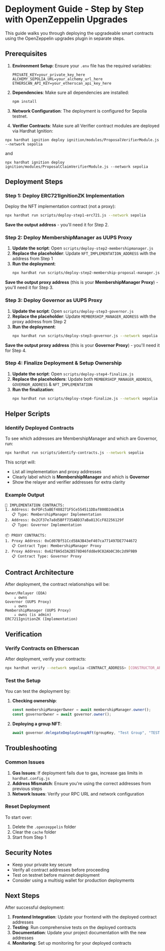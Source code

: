 # Deployment Guide - Step by Step with OpenZeppelin Upgrades

This guide walks you through deploying the upgradeable smart contracts using the OpenZeppelin upgrades plugin in separate steps.

## Prerequisites

1. **Environment Setup**: Ensure your `.env` file has the required variables:

   ```
   PRIVATE_KEY=your_private_key_here
   ALCHEMY_SEPOLIA_URL=your_alchemy_url_here
   ETHERSCAN_API_KEY=your_etherscan_api_key_here
   ```

2. **Dependencies**: Make sure all dependencies are installed:

   ```bash
   npm install
   ```

3. **Network Configuration**: The deployment is configured for Sepolia testnet.

4. **Verifier Contracts**: Make sure all Verifier contract modules are deployed via Hardhat Ignition:
```
npx hardhat ignition deploy ignition/modules/ProposalVerifierModule.js --network sepolia
```
and 
```
npx hardhat ignition deploy ignition/modules/ProposalClaimVerifierModule.js --network sepolia
```


## Deployment Steps

### Step 1: Deploy ERC721IgnitionZK Implementation

Deploy the NFT implementation contract (not a proxy):

```bash
npx hardhat run scripts/deploy-step1-erc721.js --network sepolia
```

**Save the output address** - you'll need it for Step 2.

### Step 2: Deploy MembershipManager as UUPS Proxy

1. **Update the script**: Open `scripts/deploy-step2-membershipmanager.js`
2. **Replace the placeholder**: Update `NFT_IMPLEMENTATION_ADDRESS` with the address from Step 1
3. **Run the deployment**:
   ```bash
   npx hardhat run scripts/deploy-step2-membership-proposal-manager.js --network sepolia
   ```

**Save the output proxy address** (this is your **MembershipManager Proxy**) - you'll need it for Step 3.

### Step 3: Deploy Governor as UUPS Proxy

1. **Update the script**: Open `scripts/deploy-step3-governor.js`
2. **Replace the placeholder**: Update `MEMBERSHIP_MANAGER_ADDRESS` with the proxy address from Step 2
3. **Run the deployment**:
   ```bash
   npx hardhat run scripts/deploy-step3-governor.js --network sepolia
   ```

**Save the output proxy address** (this is your **Governor Proxy**) - you'll need it for Step 4.

### Step 4: Finalize Deployment & Setup Ownership

1. **Update the script**: Open `scripts/deploy-step4-finalize.js`
2. **Replace the placeholders**: Update both `MEMBERSHIP_MANAGER_ADDRESS`, `GOVERNOR_ADDRESS` & `NFT_IMPLEMENTATION`
3. **Run the finalization**:
   ```bash
   npx hardhat run scripts/deploy-step4-finalize.js --network sepolia
   ```

## Helper Scripts

### Identify Deployed Contracts

To see which addresses are MembershipManager and which are Governor, run:

```bash
npx hardhat run scripts/identify-contracts.js --network sepolia
```

This script will:

- List all implementation and proxy addresses
- Clearly label which is **MembershipManager** and which is **Governor**
- Show the relayer and verifier addresses for extra clarity

### Example Output

```
🔧 IMPLEMENTATION CONTRACTS:
1. Address: 0xFDFc5aBEf488271F5Ce554511DDaf800D2deDE1A
   📋 Type: MembershipManager Implementation
2. Address: 0x2CF37e7a8d5BFf735ABD37aBa813CcF82256129f
   📋 Type: Governor Implementation

📦 PROXY CONTRACTS:
1. Proxy Address: 0xCd07Bf51Ccd58A3B43eF407ca771497DE7744672
   📋 Contract Type: MembershipManager Proxy
2. Proxy Address: 0x62f8A5d3A2B578D46fdd8e9C02Ab0C30c2d9F9B9
   📋 Contract Type: Governor Proxy
```

## Contract Architecture

After deployment, the contract relationships will be:

```
Owner/Relayer (EOA)
    ↓ owns
Governor (UUPS Proxy)
    ↓ owns
MembershipManager (UUPS Proxy)
    ↓ owns (is admin)
ERC721IgnitionZK (Implementation)
```

## Verification

### Verify Contracts on Etherscan

After deployment, verify your contracts:

```bash
npx hardhat verify --network sepolia <CONTRACT_ADDRESS> [CONSTRUCTOR_ARGS]
```

### Test the Setup

You can test the deployment by:

1. **Checking ownership**:

   ```javascript
   const membershipManagerOwner = await membershipManager.owner();
   const governorOwner = await governor.owner();
   ```

2. **Deploying a group NFT**:
   ```javascript
   await governor.delegateDeployGroupNft(groupKey, "Test Group", "TEST");
   ```

## Troubleshooting

### Common Issues

1. **Gas Issues**: If deployment fails due to gas, increase gas limits in `hardhat.config.js`
2. **Address Mismatch**: Ensure you're using the correct addresses from previous steps
3. **Network Issues**: Verify your RPC URL and network configuration

### Reset Deployment

To start over:

1. Delete the `.openzeppelin` folder
2. Clear the `cache` folder
3. Start from Step 1

## Security Notes

- Keep your private key secure
- Verify all contract addresses before proceeding
- Test on testnet before mainnet deployment
- Consider using a multisig wallet for production deployments

## Next Steps

After successful deployment:

1. **Frontend Integration**: Update your frontend with the deployed contract addresses
2. **Testing**: Run comprehensive tests on the deployed contracts
3. **Documentation**: Update your project documentation with the new addresses
4. **Monitoring**: Set up monitoring for your deployed contracts
